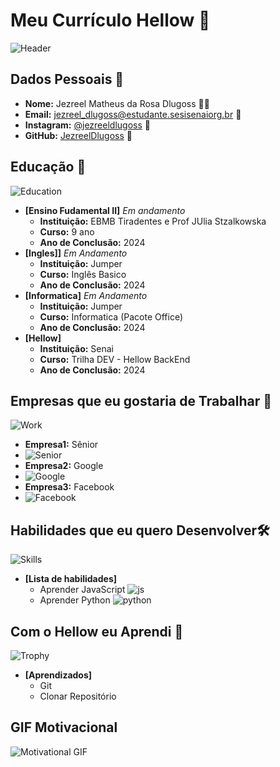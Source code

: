 
# Meu Currículo Hellow 🌟

![Header](https://img.freepik.com/fotos-premium/animacao-de-conceito-de-hacker-de-codificacao-de-tela-verde-com-falha-erro-de-digitacao-de-codigo-de-programacao_571748-304.jpg)

## Dados Pessoais 📄

- **Nome:** Jezreel Matheus da Rosa Dlugoss 🙍‍♂️
- **Email:** jezreel_dlugoss@estudante.sesisenaiorg.br 📧
- **Instagram:** [@jezreeldlugoss](https://www.instagram.com/jezreeldlugoss/) 🔗
- **GitHub:** [JezreelDlugoss](https://github.com/JezreelDlugoss) 🔗

## Educação 🏫
![Education](https://encrypted-tbn0.gstatic.com/images?q=tbn:ANd9GcTLXHxtxxzqFRlAJaDCzOyAtixHh5tmg8IKma3nyYz16w&s)
- **[Ensino Fudamental II]**  *Em andamento*
  - **Instituição:** EBMB Tiradentes e Prof JUlia Stzalkowska
  - **Curso:** 9 ano
  - **Ano de Conclusão:** 2024
- **[Ingles]]**  *Em Andamento*
  - **Instituição:** Jumper
  - **Curso:** Inglês Basico
  - **Ano de Conclusão:** 2024
- **[Informatica]**  *Em Andamento*
  - **Instituição:** Jumper
  - **Curso:** Informatica (Pacote Office)
  - **Ano de Conclusão:** 2024
- **[Hellow]**  
  - **Instituição:** Senai
  - **Curso:** Trilha DEV - Hellow BackEnd
  - **Ano de Conclusão:** 2024

## Empresas que eu gostaria de Trabalhar 💼
![Work](https://media2.giphy.com/media/TLnWsIBRegQyWxG4Dw/giphy.webp?cid=790b76119s4tc3ylhq860qyi4rnredq7ser7fi6mv0jk9taz&ep=v1_gifs_search&rid=giphy.webp&ct=g)
  - **Empresa1:** Sênior 
  - ![Senior](https://encrypted-tbn0.gstatic.com/images?q=tbn:ANd9GcQu8pBSw5NywOBaiXXJZgvFib7oGTspNsfMkdnUPBwohw&s)
  - **Empresa2:** Google
  - ![Google](https://media4.giphy.com/media/5NPhdqmyRxn8I/giphy.webp?cid=790b76115vmgby6mdqywalo941l6oabnrxmzuo3rhf0odoeh&ep=v1_gifs_search&rid=giphy.webp&ct=g)
  - **Empresa3:** Facebook
  - ![Facebook](https://encrypted-tbn0.gstatic.com/images?q=tbn:ANd9GcSXoMFtNYy-gfuvVnQkKSiDAmfYt0ynmaGz55WPNbUPZw&s)

## Habilidades que eu quero Desenvolver🛠️
![Skills](https://encrypted-tbn0.gstatic.com/images?q=tbn:ANd9GcTNci8vMTxrTYA4-mjcLikUVICUq7dcowp5DdPiXQ2b0w&s)
- **[Lista de habilidades]**
  - Aprender JavaScript
 ![js](https://encrypted-tbn0.gstatic.com/images?q=tbn:ANd9GcS0Kw-gPYLHgUqz6vdeyzU_B3cHTgwj-tIX66Ugtv7wNQ&s)
  - Aprender Python
  ![python](https://encrypted-tbn0.gstatic.com/images?q=tbn:ANd9GcQAfbG2qFSS5c9d7PKn3OjRC6CE6vJzlwyyI5vl75GN2g&s)

## Com o Hellow eu Aprendi 🎉
![Trophy](https://cdn-icons-png.flaticon.com/512/4823/4823722.png)
- **[Aprendizados]**
  - Git
  - Clonar Repositório

## GIF Motivacional 
![Motivational GIF](https://media.giphy.com/media/DYH297XiCS2Ck/giphy.gif?cid=ecf05e47ypz7w9yltw7qvw0po935sjj8kf21snof2ebv2xlt&ep=v1_gifs_search&rid=giphy.gif&ct=g)
